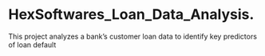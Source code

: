 # HexSoftwares_Loan_Data_Analysis.
This project analyzes a bank’s customer loan data to identify key predictors of loan default

